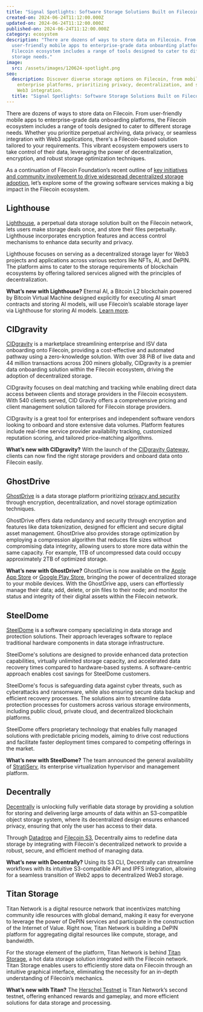 ```yaml
---
title: "Signal Spotlights: Software Storage Solutions Built on Filecoin to Watch"
created-on: 2024-06-24T11:12:00.000Z
updated-on: 2024-06-24T11:12:00.000Z
published-on: 2024-06-24T11:12:00.000Z
category: ecosystem
description: "There are dozens of ways to store data on Filecoin. From
  user-friendly mobile apps to enterprise-grade data onboarding platforms, the
  Filecoin ecosystem includes a range of tools designed to cater to different
  storage needs."
image:
  src: /assets/images/120624-spotlight.png
seo:
  description: Discover diverse storage options on Filecoin, from mobile apps to
    enterprise platforms, prioritizing privacy, decentralization, and seamless
    Web3 integration.
  title: "Signal Spotlights: Software Storage Solutions Built on Filecoin to Watch"
---
```


There are dozens of ways to store data on Filecoin. From user-friendly mobile apps to enterprise-grade data onboarding platforms, the Filecoin ecosystem includes a range of tools designed to cater to different storage needs. Whether you prioritize perpetual archiving, data privacy, or seamless integration with Web3 applications, there's a Filecoin-based solution tailored to your requirements. This vibrant ecosystem empowers users to take control of their data, leveraging the power of decentralization, encryption, and robust storage optimization techniques.

As a continuation of Filecoin Foundation’s recent outline of [key initiatives and community involvement to drive widespread decentralized storage adoption](/blog/driving-widespread-filecoin-adoption-key-initiatives-and-community-involvement-in-2024), let’s explore some of the growing software services making a big impact in the Filecoin ecosystem.

## Lighthouse

[Lighthouse](/ecosystem-explorer/lighthouse), a perpetual data storage solution built on the Filecoin network, lets users make storage deals once, and store their files perpetually. Lighthouse incorporates encryption features and access control mechanisms to enhance data security and privacy.

Lighthouse focuses on serving as a decentralized storage layer for Web3 projects and applications across various sectors like NFTs, AI, and DePIN. The platform aims to cater to the storage requirements of blockchain ecosystems by offering tailored services aligned with the principles of decentralization.

**What’s new with Lighthouse?** Eternal AI, a Bitcoin L2 blockchain powered by Bitcoin Virtual Machine designed explicitly for executing AI smart contracts and storing AI models, will use Filecoin’s scalable storage layer via Lighthouse for storing AI models. [Learn more](https://twitter.com/Filecoin/status/1773439183236849799).

## CIDgravity

[CIDgravity](/ecosystem-explorer/cidgravity) is a marketplace streamlining enterprise and ISV data onboarding onto Filecoin, providing a cost-effective and automated pathway using a zero-knowledge solution. With over 38 PiB of live data and 44 million transactions across 200 miners globally, CIDgravity is a premier data onboarding solution within the Filecoin ecosystem, driving the adoption of decentralized storage.

CIDgravity focuses on deal matching and tracking while enabling direct data access between clients and storage providers in the Filecoin ecosystem. With 540 clients served, CID Gravity offers a comprehensive pricing and client management solution tailored for Filecoin storage providers.

CIDgravity is a great tool for enterprises and independent software vendors looking to onboard and store extensive data volumes. Platform features include real-time service provider availability tracking, customized reputation scoring, and tailored price-matching algorithms.

**What’s new with CIDgravity?** With the launch of the [CIDgravity Gateway](https://www.cidgravity.com/), clients can now find the right storage providers and onboard data onto Filecoin easily.

## GhostDrive

[GhostDrive](/ecosystem-explorer/ghostdrive-global) is a data storage platform prioritizing [privacy and security](/blog/ecosystem-spotlight-ghostdrives-secure-decentralized-storage-now-on-mobile) through encryption, decentralization, and novel storage optimization techniques.

GhostDrive offers data redundancy and security through encryption and features like data tokenization, designed for efficient and secure digital asset management. GhostDrive also provides storage optimization by employing a compression algorithm that reduces file sizes without compromising data integrity, allowing users to store more data within the same capacity. For example, 1TB of uncompressed data could occupy approximately 2TB of optimized storage.

**What’s new with GhostDrive?** GhostDrive is now available on the [Apple App Store](https://apps.apple.com/us/app/ghostdrive-app/id6475002179) or [Google Play Store](https://play.google.com/store/apps/details?id=com.wise.data.ghostdrive&pli=1), bringing the power of decentralized storage to your mobile devices. With the GhostDrive app, users can effortlessly manage their data; add, delete, or pin files to their node; and monitor the status and integrity of their digital assets within the Filecoin network.

## SteelDome

[SteelDome](https://steeldomecyber.com/) is a software company specializing in data storage and protection solutions. Their approach leverages software to replace traditional hardware components in data storage infrastructure.

SteelDome's solutions are designed to provide enhanced data protection capabilities, virtually unlimited storage capacity, and accelerated data recovery times compared to hardware-based systems. A software-centric approach enables cost savings for SteelDome customers.

SteelDome's focus is safeguarding data against cyber threats, such as cyberattacks and ransomware, while also ensuring secure data backup and efficient recovery processes. The solutions aim to streamline data protection processes for customers across various storage environments, including public cloud, private cloud, and decentralized blockchain platforms.

SteelDome offers proprietary technology that enables fully managed solutions with predictable pricing models, aiming to drive cost reductions and facilitate faster deployment times compared to competing offerings in the market.

**What’s new with SteelDome?** The team announced the general availability of [StratiServ](https://steeldomecyber.com/solutions/stratiserv), its enterprise virtualization hypervisor and management platform.

## Decentrally

[Decentrally](https://www.decentrally.cloud/) is unlocking fully verifiable data storage by providing a solution for storing and delivering large amounts of data within an S3-compatible object storage system, where its decentralized design ensures enhanced privacy, ensuring that only the user has access to their data.

Through [Datadrop](https://www.decentrally.cloud/datadrop/) and [Filecoin S3](https://www.decentrally.cloud/s-3-cloud-storage/), Decentrally aims to redefine data storage by integrating with Filecoin's decentralized network to provide a robust, secure, and efficient method of managing data.

**What’s new with Decentrally?** Using its S3 CLI, Decentrally can streamline workflows with its intuitive S3-compatible API and IPFS integration, allowing for a seamless transition of Web2 apps to decentralized Web3 storage.

## Titan Storage

Titan Network is a digital resource network that incentivizes matching community idle resources with global demand, making it easy for everyone to leverage the power of DePIN services and participate in the construction of the Internet of Value. Right now, Titan Network is building a DePIN platform for aggregating digital resources like compute, storage, and bandwidth.

For the storage element of the platform, Titan Network is behind [Titan Storage](/ecosystem-explorer/titan-storage), a hot data storage solution integrated with the Filecoin network. Titan Storage enables users to efficiently store data on Filecoin through an intuitive graphical interface, eliminating the necessity for an in-depth understanding of Filecoin’s mechanics.

**What’s new with Titan?** The [Herschel Testnet](https://titannet.gitbook.io/titan-network-en/herschel-testnet/herschel-testnet) is Titan Network’s second testnet, offering enhanced rewards and gameplay, and more efficient solutions for data storage and processing.
